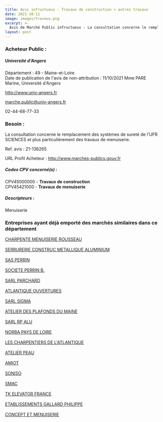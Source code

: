 ```yaml
---
title: Avis infructueux - Travaux de construction + autres travaux
date: 2021-10-11
image: images/travaux.png
excerpt: >-
  Avis de Marché Public infructueux - La consultation concerne le remplacement des systèmes de sureté de l'UFR SCIENCES et plus particulièrement des travaux de menuiserie.
layout: post
---
```


### Acheteur Public :
##### Université d'Angers
Département : 49 - Maine-et-Loire<br/>
Date de publication de l'avis de non-attribution : 11/10/2021
Mme PARE Marine, Université d'Angers

http://www.univ-angers.fr

marche.public@univ-angers.fr

02-44-68-77-33
### Besoin :

La consultation concerne le remplacement des systèmes de sureté de l'UFR SCIENCES et plus particulièrement des travaux de menuiserie.

Ref. avis : 21-136265

URL Profil Acheteur : http://www.marches-publics.gouv.fr

##### Codes CPV concerné(s) :
CPV45000000 - **Travaux de construction** <br/>
CPV45421000 - **Travaux de menuiserie** <br/>

##### Descripteurs :
Menuiserie <br/>

### Entreprises ayant déjà emporté des marchés similaires dans ce département
<a href="/entreprise-544/siren-302004460">CHARPENTE MENUISERIE ROUSSEAU</a><br/><br/>
<a href="/entreprise-546/siren-320153299">SERRURERIE CONSTRUC METALLIQUE ALUMINIUM</a><br/><br/>
<a href="/entreprise-546/siren-323048595">SAS PERRIN</a><br/><br/>
<a href="/entreprise-546/siren-324295849">SOCIETE PERRIN B.</a><br/><br/>
<a href="/entreprise-546/siren-324755313">SARL PARCHARD</a><br/><br/>
<a href="/entreprise-548/siren-337884647">ATLANTIQUE OUVERTURES</a><br/><br/>
<a href="/entreprise-551/siren-377872486">SARL SIGMA</a><br/><br/>
<a href="/entreprise-552/siren-384187696">ATELIER DES PLAFONDS DU MAINE</a><br/><br/>
<a href="/entreprise-555/siren-403071947">SARL RP ALU</a><br/><br/>
<a href="/entreprise-558/siren-421604992">NORBA PAYS DE LOIRE</a><br/><br/>
<a href="/entreprise-564/siren-478166374">LES CHARPENTIERS DE L'ATLANTIQUE</a><br/><br/>
<a href="/entreprise-567/siren-499117877">ATELIER PEAU</a><br/><br/>
<a href="/entreprise-572/siren-534523402">AMIOT</a><br/><br/>
<a href="/entreprise-572/siren-534960836">SONISO</a><br/><br/>
<a href="/entreprise-573/siren-682040837">SMAC</a><br/><br/>
<a href="/entreprise-573/siren-722024742">TK ELEVATOR FRANCE</a><br/><br/>
<a href="/entreprise-574/siren-751950403">ETABLISSEMENTS GALLARD PHILIPPE</a><br/><br/>
<a href="/entreprise-581/siren-841373061">CONCEPT ET MENUISERIE</a><br/><br/>
